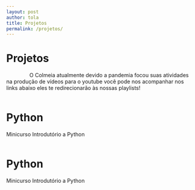 ```yaml
---
layout: post
author: tola
title: Projetos
permalink: /projetos/
---
```

<link rel="stylesheet" href="//fonts.googleapis.com/icon?family=Material+Icons">
<link href='http://fonts.googleapis.com/css?family=Roboto:400,300,300italic,500,400italic,700,700italic' rel='stylesheet' type='text/css'>
<link rel="stylesheet" href="//storage.googleapis.com/code.getmdl.io/1.0.1/material.teal-red.min.css" />
<script src="//storage.googleapis.com/code.getmdl.io/1.0.1/material.min.js"></script>

# Projetos

⠀⠀⠀⠀⠀⠀O Colmeia atualmente devido a pandemia focou suas atividades na produção de vídeos para o youtube você pode nos acompanhar nos links abaixo eles te redirecionarão às nossas playlists!

<div class="mdl-card mdl-cell mdl-cell--4-col mdl-cell--4-col-tablet mdl-shadow--4dp">
  <figure class="mdl-card__media">
    <img src="https://i.ytimg.com/vi/LEgfEv3Iwjs/hqdefault.jpg" alt="" />
  </figure>
  <div class="mdl-card__title">
    <h1 class="mdl-card__title-text">Python</h1>
  </div>
  <div class="mdl-card__supporting-text">
    <p>Minicurso Introdutório a Python</p>
  </div>
</div><div class="mdl-card mdl-cell mdl-cell--4-col mdl-cell--4-col-tablet mdl-shadow--4dp">
  <figure class="mdl-card__media">
    <img src="https://i.ytimg.com/vi/LEgfEv3Iwjs/hqdefault.jpg" alt="" />
  </figure>
  <div class="mdl-card__title">
    <h1 class="mdl-card__title-text">Python</h1>
  </div>
  <div class="mdl-card__supporting-text">
    <p>Minicurso Introdutório a Python</p>
  </div>
</div>
